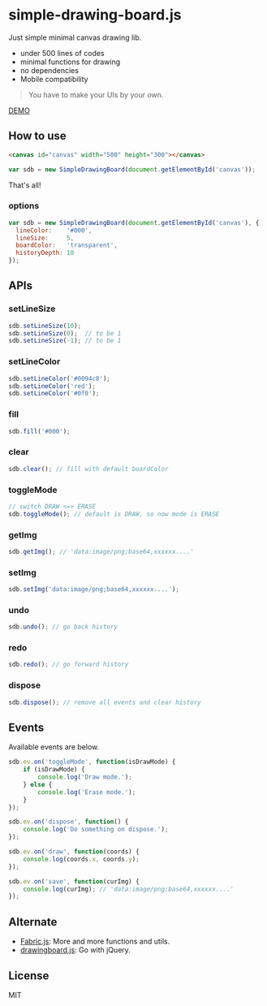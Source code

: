 # simple-drawing-board.js
Just simple minimal canvas drawing lib.

- under 500 lines of codes
- minimal functions for drawing
- no dependencies
- Mobile compatibility

> You have to make your UIs by your own.

[DEMO](http://labs.lealog.net/sdb)

## How to use
```html
<canvas id="canvas" width="500" height="300"></canvas>
```

```javascript
var sdb = new SimpleDrawingBoard(document.getElementById('canvas'));
```

That's all!

### options
```javascript
var sdb = new SimpleDrawingBoard(document.getElementById('canvas'), {
  lineColor:    '#000',
  lineSize:     5,
  boardColor:   'transparent',
  historyDepth: 10
});
```

## APIs
### setLineSize
```javascript
sdb.setLineSize(10);
sdb.setLineSize(0);  // to be 1
sdb.setLineSize(-1); // to be 1
```

### setLineColor
```javascript
sdb.setLineColor('#0094c8');
sdb.setLineColor('red');
sdb.setLineColor('#0f0');
```

### fill
```javascript
sdb.fill('#000');
```

### clear
```javascript
sdb.clear(); // fill with default boardColor
```

### toggleMode
```javascript
// switch DRAW <=> ERASE
sdb.toggleMode(); // default is DRAW, so now mode is ERASE
```

### getImg
```javascript
sdb.getImg(); // 'data:image/png;base64,xxxxxx....'
```

### setImg
```javascript
sdb.setImg('data:image/png;base64,xxxxxx....');
```

### undo
```javascript
sdb.undo(); // go back history
```

### redo
```javascript
sdb.redo(); // go forward history
```

### dispose
```javascript
sdb.dispose(); // remove all events and clear history
```

## Events
Available events are below.

```javascript
sdb.ev.on('toggleMode', function(isDrawMode) {
    if (isDrawMode) {
        console.log('Draw mode.');
    } else {
        console.log('Erase mode.');
    }
});

sdb.ev.on('dispose', function() {
    console.log('Do something on dispose.');
});

sdb.ev.on('draw', function(coords) {
    console.log(coords.x, coords.y);
});

sdb.ev.on('save', function(curImg) {
    console.log(curImg); // 'data:image/png;base64,xxxxxx....'
});
```

## Alternate
- [Fabric.js](https://github.com/kangax/fabric.js): More and more functions and utils.
- [drawingboard.js](https://github.com/Leimi/drawingboard.js): Go with jQuery.

## License
MIT

